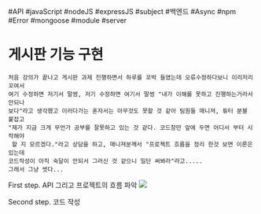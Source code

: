 #API #javaScript #nodeJS #expressJS #subject #백엔드 #Async #npm #Error #mongoose #module #server 

# 게시판 기능 구현
	처음 강의가 끝나고 게시판 과제 진행하면서 하루를 꼬박 들였는데 오류수정하다보니 이리저리 꼬여서
	여기 수정하면 저기서 말썽, 저기 수정하면 여기서 말썽 "내가 이해를 못하고 진행하는거라서 안되나 
	보다"라고 생각했고 이러다가는 혼자서는 아무것도 못할 것 같아 팀원들 매니져, 튜터 분블 붙잡고 
	"제가 지금 크게 무언가 공부를 잘못하고 있는 것 같다. 코드창만 앞에 두면 어디서 부터 시작해야
	 할 지 모르겠다."라고 상담을 하고, 매니져분께서 "프로젝트 흐름을 정리 한것 보면 이론은 있는데
	코드작성이 아직 숙달이 안되서 그러신 것 같으니 일단 써봐라"라고.....
	그래서 그냥 썻다...

First step. API 그리고 프로젝트의 흐름 파악
![](https://i.imgur.com/LOuTEO1.jpg)

Second step. 코드 작성


	
	